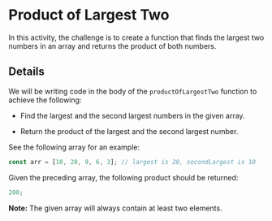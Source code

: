 # Product of Largest Two

In this activity, the challenge is to create a function that finds the largest two numbers in an array and returns the product of both numbers.

## Details

We will be writing code in the body of the `productOfLargestTwo` function to achieve the following:

- Find the largest and the second largest numbers in the given array.

- Return the product of the largest and the second largest number.

See the following array for an example:

```js
const arr = [10, 20, 9, 6, 3]; // largest is 20, secondLargest is 10
```

Given the preceding array, the following product should be returned:

```js
200;
```

**Note:** The given array will always contain at least two elements.
